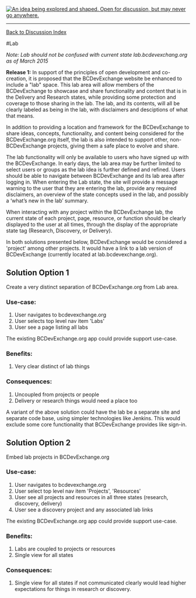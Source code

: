 <a rel="research" href="https://github.com/BCDevExchange/docs/blob/master/discussion/projectstates.md"><img alt="An idea being explored and shaped. Open for discussion, but may never go anywhere." style="border-width:0" src="https://img.shields.io/badge/BCDevExchange-Research-red.svg" title="An idea being explored and shaped. Open for discussion, but may never go anywhere." /></a>

---
[Back to Discussion Index](../discussion_index.md)

#Lab

*Note: Lab should not be confused with current state lab.bcdevexchang.org as of March 2015*

**Release 1:** In support of the principles of open development and co-creation, it is proposed that the BCDevExchange website be enhanced to include a "lab" space. This lab area will allow members of the BCDevExchange to showcase and share functionality and content that is in the Delivery and Research states, while providing some protection and coverage to those sharing in the lab. The lab, and its contents, will all be clearly labeled as being in the lab, with disclaimers and desciptions of what that means. 

In addition to providing a location and framework for the BCDevExchange to share ideas, concepts, functionality, and content being considered for the BCDevExchange.org itself, the lab is also intended to support other, non-BCDevExchange projects, giving them a safe place to evolve and share. 

The lab functionality will only be available to users who have signed up with the BCDevExchange. In early days, the lab area may be further limited to select users or groups as the lab idea is further defined and refined. Users should be able to navigate between BCDevExchange and its lab area after logging in. When entering the Lab state, the site will provide a message warning to the user that they are entering the lab, provide any required disclaimers, an overview of the state concepts used in the lab, and possibly a ‘what’s new in the lab’ summary. 

When interacting with any project within the BCDevExchange lab, the current state of each project, page, resource, or function should be clearly displayed to the user at all times, through the display of the appropriate state tag (Research, Discovery, or Delivery). 

In both solutions presented below, BCDevExchange would be considered a 'project' among other projects.  It would have a link to a lab version of BCDevExchange (currently located at lab.bcdevexchange.org).  

## Solution Option 1 ##

Create a very distinct separation of BCDevExchange.org from Lab area. 

### Use-case:

1. User navigates to bcdevexchange.org
2. User selects top level nav item 'Labs'
3. User see a page listing all labs

The existing BCDevExchange.org app could provide support use-case.   

### Benefits:
1. Very clear distinct of lab things

### Consequences:
1. Uncoupled from projects or people
2. Delivery or research things would need a place too 

A variant of the above solution could have the lab be a separate site and separate code base, using simpler technologies like Jenkins.  This would exclude some core functionality that BCDevExchange provides like sign-in.

## Solution Option 2 ##

Embed lab projects in BCDevExchange.org

### Use-case:

1. User navigates to bcdevexchange.org
2. User select top level nav item 'Projects', 'Resources'
3. User see all projects and resources in all three states (research, discovery, delivery)
4. User see a discovery project and any associated lab links

The existing BCDevExchange.org app could provide support use-case.   

### Benefits:

1. Labs are coupled to projects or resources
2. Single view for all states

### Consequences:

1. Single view for all states if not communicated clearly would lead higher expectations for things in research or discovery.

